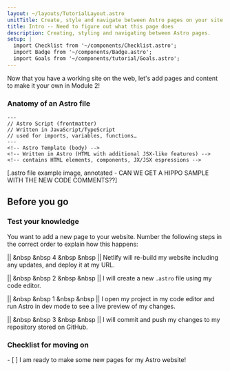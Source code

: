 ```yaml
---
layout: ~/layouts/TutorialLayout.astro
unitTitle: Create, style and navigate between Astro pages on your site
title: Intro -- Need to figure out what this page does
description: Creating, styling and navigating between Astro pages.
setup: |
  import Checklist from '~/components/Checklist.astro';
  import Badge from '~/components/Badge.astro';
  import Goals from '~/components/tutorial/Goals.astro';
---
```


Now that you have a working site on the web, let's add pages and content to make it your own in Module 2!
<!-- 
<Goals>
  - created new Astro pages (About, Blog) for your site that are full HTML documents
  - added content to an Astro page using HTML elements
  - defined variables in Astro frontmatter and used them in the HTML template
  - added scoped styling to an Astro page using Astro's `<style>` tags
</Goals> -->

<!-- In this Module, you will add new pages and content to your Astro website using your code editor in your workspace, either locally on your computer, or in your online cloud workspace.

Before writing any code, you will open your code editor and use its terminal to run Astro in **dev (development) mode** so that can preview your changes while you work. 

Using the **continuous integration/deployment** system you have set up with GitHub and Netlify in the previous unit, any updates you **commit and push** (save) to your project's online repository at GitHub will be automatically discovered by Netlify and re-published to the web.

You will learn about the **two sections of a `.astro` file** and how they work together to create the content for a **single page** on your website. Want to make a new page? You'll add a new `.astro` file to your project! -->

### Anatomy of an Astro file
```astro title="src/pages/a-typical-astro-file.astro"
--- 
// Astro Script (frontmatter) 
// Written in JavaScript/TypeScript
// used for imports, variables, functions…
---
<!-- Astro Template (body) -->  
<!-- Written in Astro (HTML with additional JSX-like features) -->
<!-- contains HTML elements, components, JX/JSX espressions -->
```

[.astro file example image, annotated - CAN WE GET A HIPPO SAMPLE WITH THE NEW CODE COMMENTS??]

## Before you go

### Test your knowledge

You want to add a new page to your website. Number the following steps in the correct order to explain how this happens:

|| &nbsp &nbsp 4 &nbsp &nbsp || Netlify will re-build my website including any updates, and deploy it at my URL.

|| &nbsp &nbsp 2 &nbsp &nbsp || I will create a new `.astro` file using my code editor.

|| &nbsp &nbsp 1 &nbsp &nbsp || I open my project in my code editor and run Astro in dev mode to see a live preview of my changes.

|| &nbsp &nbsp 3 &nbsp &nbsp || I will commit and push my changes to my repository stored on GitHub.


### Checklist for moving on

<Checklist key="pages">
- [ ] I am ready to make some new pages for my Astro website!
</Checklist>

